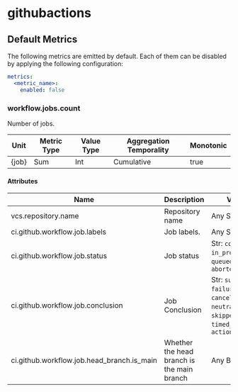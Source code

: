 [comment]: <> (Code generated by mdatagen. DO NOT EDIT.)

# githubactions

## Default Metrics

The following metrics are emitted by default. Each of them can be disabled by applying the following configuration:

```yaml
metrics:
  <metric_name>:
    enabled: false
```

### workflow.jobs.count

Number of jobs.

| Unit | Metric Type | Value Type | Aggregation Temporality | Monotonic |
| ---- | ----------- | ---------- | ----------------------- | --------- |
| {job} | Sum | Int | Cumulative | true |

#### Attributes

| Name | Description | Values |
| ---- | ----------- | ------ |
| vcs.repository.name | Repository name | Any Str |
| ci.github.workflow.job.labels | Job labels. | Any Str |
| ci.github.workflow.job.status | Job status | Str: ``completed``, ``in_progress``, ``queued``, ``waiting``, ``aborted`` |
| ci.github.workflow.job.conclusion | Job Conclusion | Str: ``success``, ``failure``, ``cancelled``, ``neutral``, ``null``, ``skipped``, ``timed_out``, ``action_required`` |
| ci.github.workflow.job.head_branch.is_main | Whether the head branch is the main branch | Any Bool |
